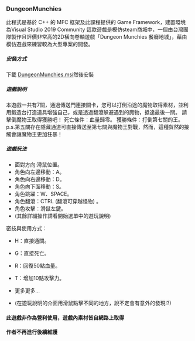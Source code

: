 ### DungeonMunchies
此程式是基於 C++ 的 MFC 框架及此課程提供的 Game Framework，建置環境為Visual Studio 2019 Community
這款遊戲是模仿steam商城中，一個由台灣團隊製作且評價非常高的2D橫向卷軸遊戲「Dungeon Munchies 餐癮地城」，藉由模仿遊戲來練習較為大型專案的開發。

##### 安裝方式

下載 [DungeonMunchies.msi](https://github.com/NTUTShawn/OOPL_project/blob/main/DungeonMunchies.msi)然後安裝

##### 遊戲說明

本遊戲一共有7關，通過傳送門連接關卡，您可以打倒沿途的魔物取得素材，並利用鍛造台打造道具增強自己，或是透過翻滾躲避遇到的魔物，抵達最後一關。
請擊倒魔物王取得獲勝吧！
死亡條件：血量歸零。
獲勝條件：打倒第七關的王。
p.s.第五關存在隱藏通道可直接傳送至第七關與魔物王對戰，然而，這種貿然的接觸會讓魔物王更加狂暴！

##### 遊戲玩法

- 面對方向:滑鼠位置。
- 角色向左邊移動：A。
- 角色向右邊移動：D。
- 角色向下面移動：S。
- 角色跳躍：W、SPACE。
- 角色翻滾：CTRL (翻滾可穿越怪物) 。
- 角色攻擊：滑鼠左鍵。
- (其餘詳細操作請看開始選單中的遊玩說明)


密技與使用方式： 

- H：直接通關。

- G：直接死亡。

- R：回復50點血量。

- T：增加10點攻擊力。

- 更多更多...

- (在遊玩說明的介面用滑鼠點擊不同的地方，說不定會有意外的發現!?)


#### 此遊戲非作為營利使用，遊戲內素材皆自網路上取得

#### 作者不再進行後續維護
